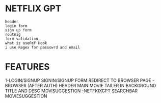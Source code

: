 # NETFLIX  GPT
    header
    login form
    sign up form  
    routnig
    form validation
    what is useRef Hook
    i use Regex for passowrd and email 



# FEATURES
   1-LOGIN/SIGNUP
     SIGNIN/SIGNUP FORM
     REDIRECT TO BROWSER PAGE
  -BROWSER
      (AFTER AUTH)
       HEADER
       MAIN MOVIE
           TAILER IN BACKGROUND
           TITLE AND DESC
           MOVISUGGESTION
    -NETFKIXGPT
            SEARCHBAR
            MOVIESUGGESTION          

 






